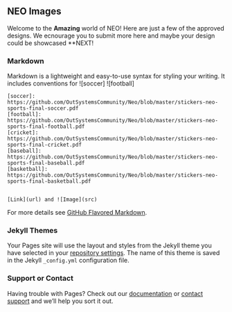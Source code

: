 ## NEO Images

Welcome to the **Amazing** world of NEO!  Here are just a few of the approved designs.  We ecnourage you to submit more here and maybe your design could be showcased **NEXT!

### Markdown

Markdown is a lightweight and easy-to-use syntax for styling your writing. It includes conventions for
![soccer]
![football]

```LOGOS HERE
[soccer]: https://github.com/OutSystemsCommunity/Neo/blob/master/stickers-neo-sports-final-soccer.pdf
[football]: https://github.com/OutSystemsCommunity/Neo/blob/master/stickers-neo-sports-final-football.pdf
[cricket]: https://github.com/OutSystemsCommunity/Neo/blob/master/stickers-neo-sports-final-cricket.pdf
[baseball]: https://github.com/OutSystemsCommunity/Neo/blob/master/stickers-neo-sports-final-baseball.pdf
[basketball]: https://github.com/OutSystemsCommunity/Neo/blob/master/stickers-neo-sports-final-basketball.pdf


[Link](url) and ![Image](src)
```

For more details see [GitHub Flavored Markdown](https://guides.github.com/features/mastering-markdown/).

### Jekyll Themes

Your Pages site will use the layout and styles from the Jekyll theme you have selected in your [repository settings](https://github.com/OutSystemsCommunity/Neo/settings). The name of this theme is saved in the Jekyll `_config.yml` configuration file.

### Support or Contact

Having trouble with Pages? Check out our [documentation](https://help.github.com/categories/github-pages-basics/) or [contact support](https://github.com/contact) and we’ll help you sort it out.
